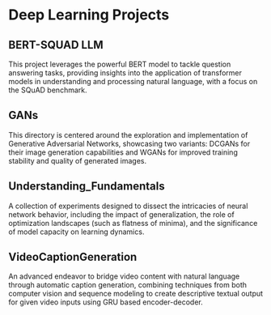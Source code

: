 # Deep Learning Projects

## BERT-SQUAD LLM
This project leverages the powerful BERT model to tackle question answering tasks, providing insights into the application of transformer models in understanding and processing natural language, with a focus on the SQuAD benchmark.

## GANs
This directory is centered around the exploration and implementation of Generative Adversarial Networks, showcasing two variants: DCGANs for their image generation capabilities and WGANs for improved training stability and quality of generated images.

## Understanding_Fundamentals
A collection of experiments designed to dissect the intricacies of neural network behavior, including the impact of generalization, the role of optimization landscapes (such as flatness of minima), and the significance of model capacity on learning dynamics.

## VideoCaptionGeneration 
An advanced endeavor to bridge video content with natural language through automatic caption generation, combining techniques from both computer vision and sequence modeling to create descriptive textual output for given video inputs using GRU based encoder-decoder.
